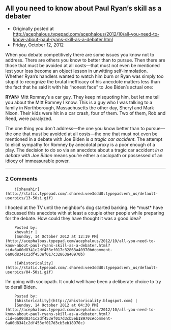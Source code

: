 ## All you need to know about Paul Ryan’s skill as a debater

 * Originally posted at http://acephalous.typepad.com/acephalous/2012/10/all-you-need-to-know-about-paul-ryans-skill-as-a-debater.html
 * Friday, October 12, 2012



When you debate competitively there are some issues you know not to 
address. There are others you know to better than to pursue. Then there 
are those that must be avoided at all costs—that must not even be 
mentioned lest your loss become an object lesson in unwitting 
self-immolation. Whether Ryan’s handlers wanted to watch him burn or 
Ryan was simply too stupid to recognize the brutal inefficacy of his 
anecdote matters less than the fact that he said it with his “honest 
face” to Joe Biden’s actual one:

**RYAN:** Mitt Romney’s a car guy. They keep
 misquoting him, but let me tell you  about the Mitt Romney I know. This
 is a guy who I was talking to a  family in Northborough, Massachusetts 
the other day, Sheryl and Mark  Nixon. Their kids were hit in a car 
crash, four of them. Two of them,  Rob and Reed, were paralyzed.

The one thing you don’t address—the one you know better than to 
pursue—the one that must be avoided at all costs—the one that must 
not even be mentioned in a debate with Joe Biden is _a tragic car accident_.
 The attempt to elicit sympathy for Romney by anecdotal proxy is a poor 
enough of a play. The decision to do so via an anecdote about a tragic 
car accident _in a debate with Joe Biden_ means you’re either a sociopath or possessed of an idiocy of immeasurable power.

		

* * *

### 2 Comments 

		

                
[]()

	

		![xhevahir](http://static.typepad.com/.shared:vee3ddd0:typepad:en\_us/default-userpics/13-50si.gif)
	

	

		

I hooted at the TV until the neighbor's dog started barking.  He \*must\* have discussed this anecdote with at least a couple other people while preparing for the debate.  How could they have thought it was a good idea?

	

		Posted by:
		xhevahir |
		[Sunday, 14 October 2012 at 12:19 PM](http://acephalous.typepad.com/acephalous/2012/10/all-you-need-to-know-about-paul-ryans-skill-as-a-debater.html?cid=6a00d8341c2df453ef017c32863a40970b#comment-6a00d8341c2df453ef017c32863a40970b)

[]()

	

		![Ahistoricality](http://static.typepad.com/.shared:vee3ddd0:typepad:en\_us/default-userpics/04-50si.gif)
	

	

		

I’m going with sociopath. It could well have been a deliberate choice to try to derail Biden.

	

		Posted by:
		[Ahistoricality](http://ahistoricality.blogspot.com) |
		[Sunday, 14 October 2012 at 04:30 PM](http://acephalous.typepad.com/acephalous/2012/10/all-you-need-to-know-about-paul-ryans-skill-as-a-debater.html?cid=6a00d8341c2df453ef017d3cb5eb18970c#comment-6a00d8341c2df453ef017d3cb5eb18970c)

		

        